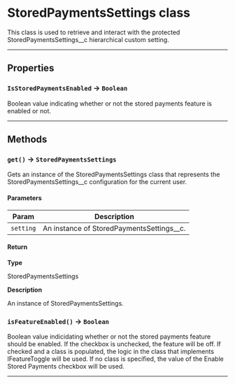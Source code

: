 # StoredPaymentsSettings class

This class is used to retrieve and interact with the protected StoredPaymentsSettings__c hierarchical custom setting.

---
## Properties

### `IsStoredPaymentsEnabled` → `Boolean`

Boolean value indicating whether or not the stored payments feature is enabled or not.

---
## Methods
### `get()` → `StoredPaymentsSettings`

Gets an instance of the StoredPaymentsSettings class that represents the StoredPaymentsSettings__c configuration for the current user.

#### Parameters
|Param|Description|
|-----|-----------|
|`setting` |  An instance of StoredPaymentsSettings__c. |

#### Return

**Type**

StoredPaymentsSettings

**Description**

An instance of StoredPaymentsSettings.

### `isFeatureEnabled()` → `Boolean`

Boolean value indicidating whether or not the stored payments feature should be enabled. If the checkbox is unchecked, the feature will be off. If checked and a class is populated, the logic in the class that implements IFeatureToggle will be used. If no class is specified, the value of the Enable Stored Payments checkbox will be used.

---
